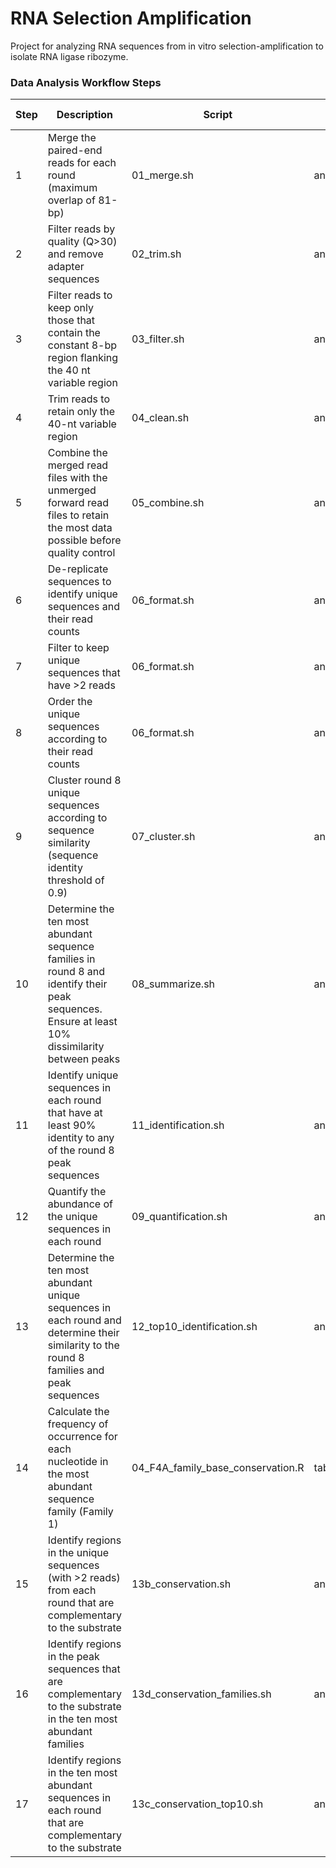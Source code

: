 # RNA Selection Amplification

Project for analyzing RNA sequences from in vitro selection-amplification to isolate RNA ligase ribozyme.

### Data Analysis Workflow Steps

| Step | Description | Script | Directory | Input Data |
| -- | -------- | ---- | ---- | ---- |
| 1 | Merge the paired-end reads for each round (maximum overlap of 81-bp) | 01\_merge.sh | analysis | Raw |
| 2 | Filter reads by quality (Q>30) and remove adapter sequences | 02\_trim.sh | analysis | Step 1 |
| 3 | Filter reads to keep only those that contain the constant 8-bp region flanking the 40 nt variable region | 03\_filter.sh | analysis | Step 2 |
| 4 | Trim reads to retain only the 40-nt variable region | 04\_clean.sh | analysis | Step 3 |
| 5 | Combine the merged read files with the unmerged forward read files to retain the most data possible before quality control | 05\_combine.sh | analysis | Step 4 |
| 6 | De-replicate sequences to identify unique sequences and their read counts | 06\_format.sh | analysis | Step 5 |
| 7 | Filter to keep unique sequences that have >2 reads | 06\_format.sh | analysis | Step 6 |
| 8 | Order the unique sequences according to their read counts | 06\_format.sh | analysis | Step 7 |
| 9 | Cluster round 8 unique sequences according to sequence similarity (sequence identity threshold of 0.9) | 07\_cluster.sh | analysis | Step 8 |
| 10 | Determine the ten most abundant sequence families in round 8 and identify their peak sequences. Ensure at least 10% dissimilarity between peaks | 08\_summarize.sh | analysis | Step 9 |
| 11 | Identify unique sequences in each round that have at least 90% identity to any of the round 8 peak sequences | 11\_identification.sh | analysis | Steps 8 and 10 |
| 12 | Quantify the abundance of the unique sequences in each round | 09\_quantification.sh | analysis | Steps 6 and 8 |
| 13 | Determine the ten most abundant unique sequences in each round and determine their similarity to the round 8 families and peak sequences | 12\_top10\_identification.sh | analysis | Step 12 |
| 14 | Calculate the frequency of occurrence for each nucleotide in the most abundant sequence family (Family 1) | 04\_F4A\_family\_base\_conservation.R | tables\_and\_figures | Step 10 |
| 15 | Identify regions in the unique sequences (with >2 reads) from each round that are complementary to the substrate | 13b\_conservation.sh | analysis | Steps 6 and 8 |
| 16 | Identify regions in the peak sequences that are complementary to the substrate in the ten most abundant families | 13d\_conservation\_families.sh | analysis | Step 10 |
| 17 | Identify regions in the ten most abundant sequences in each round that are complementary to the substrate | 13c\_conservation\_top10.sh | analysis | Step 13 |
